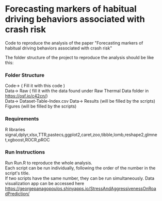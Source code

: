 # Forecasting markers of habitual driving behaviors associated with crash risk

Code to reproduce the analysis of the paper "Forecasting markers of habitual driving behaviors associated with crash risk"  <br />

The folder structure of the project to reproduce the analysis should be like this:  <br />

### Folder Structure

Code-> ( Fill it with this code ) <br />
Data-> Raw ( fill it with the data found under Raw Thermal Data folder in https://osf.io/c42cn/) <br />
Data-> Dataset-Table-Index.csv
Data-> Results (will be filled by the scripts)
Figures (will be filled by the scripts)

### Requirements
R libraries <br>
signal,dplyr,xlsx,TTR,pastecs,ggplot2,caret,zoo,tibble,lomb,reshape2,glmnet,xgboost,ROCR,pROC


### Run Instructions
Run Run.R to reproduce the whole analysis. <br>
Each script can be run individually, following the order of the number in the script's title.  <br>
If two scripts have the same number, they can be run simultaneously. 
Data visualization  app can be accessed here https://georgepanagopoulos.shinyapps.io/StressAndAggressivenessOnRoadPrediction/
